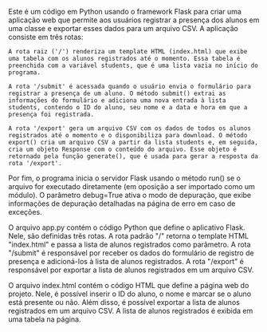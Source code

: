 Este é um código em Python usando o framework Flask para criar uma aplicação web que permite aos usuários registrar a presença dos alunos em uma classe e exportar esses dados para um arquivo CSV. A aplicação consiste em três rotas:

    A rota raiz ('/') renderiza um template HTML (index.html) que exibe uma tabela com os alunos registrados até o momento. Essa tabela é preenchida com a variável students, que é uma lista vazia no início do programa.

    A rota '/submit' é acessada quando o usuário envia o formulário para registrar a presença de um aluno. O método submit() extrai as informações do formulário e adiciona uma nova entrada à lista students, contendo o ID do aluno, seu nome e a data e hora em que a presença foi registrada.

    A rota '/export' gera um arquivo CSV com os dados de todos os alunos registrados até o momento e o disponibiliza para download. O método export() cria um arquivo CSV a partir da lista students e, em seguida, cria um objeto Response com o conteúdo do arquivo. Esse objeto é retornado pela função generate(), que é usada para gerar a resposta da rota '/export'.

Por fim, o programa inicia o servidor Flask usando o método run() se o arquivo for executado diretamente (em oposição a ser importado como um módulo). O parâmetro debug=True ativa o modo de depuração, que exibe informações de depuração detalhadas na página de erro em caso de exceções.

O arquivo app.py contém o código Python que define o aplicativo Flask. Nele, são definidas três rotas. A rota padrão "/" retorna o template HTML "index.html" e passa a lista de alunos registrados como parâmetro. A rota "/submit" é responsável por receber os dados do formulário de registro de presença e adicioná-los à lista de alunos registrados. A rota "/export" é responsável por exportar a lista de alunos registrados em um arquivo CSV.

O arquivo index.html contém o código HTML que define a página web do projeto. Nele, é possível inserir o ID do aluno, o nome e marcar se o aluno está presente ou não. Além disso, é possível exportar a lista de alunos registrados em um arquivo CSV. A lista de alunos registrados é exibida em uma tabela na página.
